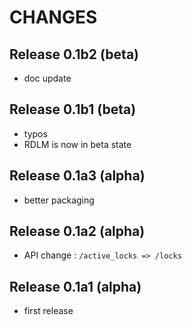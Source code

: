 # CHANGES

## Release 0.1b2 (beta)

- doc update

## Release 0.1b1 (beta)

- typos
- RDLM is now in beta state

## Release 0.1a3 (alpha)

- better packaging

## Release 0.1a2 (alpha)

- API change : `/active_locks => /locks`

## Release 0.1a1 (alpha)

- first release